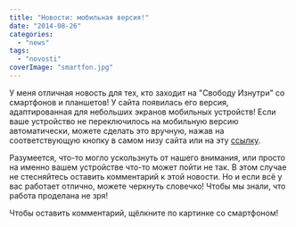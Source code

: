 ```yaml
---
title: "Новости: мобильная версия!"
date: "2014-08-26"
categories: 
  - "news"
tags: 
  - "novosti"
coverImage: "smartfon.jpg"
---
```


У меня отличная новость для тех, кто заходит на "Свободу Изнутри" со смартфонов и планшетов! У сайта появилась его версия, адаптированная для небольших экранов мобильных устройств! Если ваше устройство не переключилось на мобильную версию автоматически, можете сделать это вручную, нажав на соответствующую кнопку в самом низу сайта или на эту [ссылку](http://svobodaiznutri.ru/?am_force_theme_layout=mobile "Переключиться на мобильную версию").

Разумеется, что-то могло ускользнуть от нашего внимания, или просто на именно вашем устройстве что-то может пойти не так. В этом случае не стесняйтесь оставить комментарий к этой новости. Но и если всё у вас работает отлично, можете черкнуть словечко! Чтобы мы знали, что работа проделана не зря!

Чтобы оставить комментарий, щёлкните по картинке со смартфоном!
